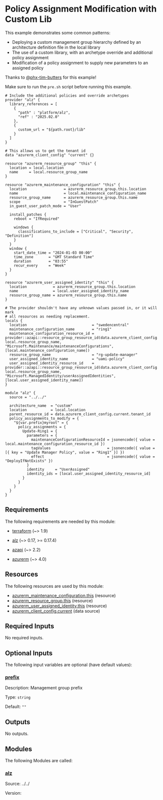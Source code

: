 <!-- BEGIN_TF_DOCS -->
<!-- Code generated by terraform-docs. DO NOT EDIT. -->
# Policy Assignment Modification with Custom Lib

This example demonstrates some common patterns:

- Deploying a custom management group hierarchy defined by an architecture definition file in the local library
- The use of a custom library, with an archetype override and additional policy assignment
- Modification of a policy assignment to supply new parameters to an assigned policy

Thanks to [@phx-tim-butters](https://github.com/phx-tim-butters) for this example!

Make sure to run the `pre.sh` script before running this example.

```hcl
# Include the additional policies and override archetypes
provider "alz" {
  library_references = [
    {
      "path" : "platform/alz",
      "ref" : "2025.02.0"
    },
    {
      custom_url = "${path.root}/lib"
    }
  ]
}

# This allows us to get the tenant id
data "azurerm_client_config" "current" {}

resource "azurerm_resource_group" "this" {
  location = local.location
  name     = local.resource_group_name
}

resource "azurerm_maintenance_configuration" "this" {
  location                 = azurerm_resource_group.this.location
  name                     = local.maintenance_configuration_name
  resource_group_name      = azurerm_resource_group.this.name
  scope                    = "InGuestPatch"
  in_guest_user_patch_mode = "User"

  install_patches {
    reboot = "IfRequired"

    windows {
      classifications_to_include = ["Critical", "Security", "Definition"]
    }
  }
  window {
    start_date_time = "2024-01-03 00:00"
    time_zone       = "GMT Standard Time"
    duration        = "03:55"
    recur_every     = "Week"
  }
}

resource "azurerm_user_assigned_identity" "this" {
  location            = azurerm_resource_group.this.location
  name                = local.user_assigned_identity_name
  resource_group_name = azurerm_resource_group.this.name
}

# The provider shouldn't have any unknown values passed in, or it will mark
# all resources as needing replacement.
locals {
  location                              = "swedencentral"
  maintenance_configuration_name        = "ring1"
  maintenance_configuration_resource_id = provider::azapi::resource_group_resource_id(data.azurerm_client_config.current.subscription_id, local.resource_group_name, "Microsoft.Maintenance/maintenanceConfigurations", [local.maintenance_configuration_name])
  resource_group_name                   = "rg-update-manager"
  user_assigned_identity_name           = "uami-policy"
  user_assigned_identity_resource_id    = provider::azapi::resource_group_resource_id(data.azurerm_client_config.current.subscription_id, local.resource_group_name, "Microsoft.ManagedIdentity/userAssignedIdentities", [local.user_assigned_identity_name])
}

module "alz" {
  source = "../../"

  architecture_name  = "custom"
  location           = local.location
  parent_resource_id = data.azurerm_client_config.current.tenant_id
  policy_assignments_to_modify = {
    "${var.prefix}myroot" = {
      policy_assignments = {
        Update-Ring1 = {
          parameters = {
            maintenanceConfigurationResourceId = jsonencode({ value = local.maintenance_configuration_resource_id })
            tagValues                          = jsonencode({ value = [{ key = "Update Manager Policy", value = "Ring1" }] })
            effect                             = jsonencode({ value = "DeployIfNotExists" })
          }
          identity     = "UserAssigned"
          identity_ids = [local.user_assigned_identity_resource_id]
        }
      }
    }
  }
}
```

<!-- markdownlint-disable MD033 -->
## Requirements

The following requirements are needed by this module:

- <a name="requirement_terraform"></a> [terraform](#requirement\_terraform) (~> 1.9)

- <a name="requirement_alz"></a> [alz](#requirement\_alz) (~> 0.17, >= 0.17.4)

- <a name="requirement_azapi"></a> [azapi](#requirement\_azapi) (~> 2.2)

- <a name="requirement_azurerm"></a> [azurerm](#requirement\_azurerm) (~> 4.0)

## Resources

The following resources are used by this module:

- [azurerm_maintenance_configuration.this](https://registry.terraform.io/providers/hashicorp/azurerm/latest/docs/resources/maintenance_configuration) (resource)
- [azurerm_resource_group.this](https://registry.terraform.io/providers/hashicorp/azurerm/latest/docs/resources/resource_group) (resource)
- [azurerm_user_assigned_identity.this](https://registry.terraform.io/providers/hashicorp/azurerm/latest/docs/resources/user_assigned_identity) (resource)
- [azurerm_client_config.current](https://registry.terraform.io/providers/hashicorp/azurerm/latest/docs/data-sources/client_config) (data source)

<!-- markdownlint-disable MD013 -->
## Required Inputs

No required inputs.

## Optional Inputs

The following input variables are optional (have default values):

### <a name="input_prefix"></a> [prefix](#input\_prefix)

Description: Management group prefix

Type: `string`

Default: `""`

## Outputs

No outputs.

## Modules

The following Modules are called:

### <a name="module_alz"></a> [alz](#module\_alz)

Source: ../../

Version:

<!-- END_TF_DOCS -->